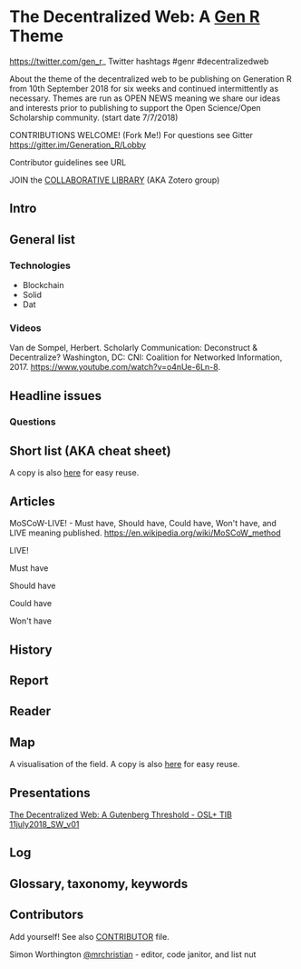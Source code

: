 # The Decentralized Web: A [Gen R](http://genr.eu) Theme

https://twitter.com/gen_r_ Twitter hashtags #genr #decentralizedweb

About the theme of the decentralized web to be publishing on Generation R from 10th September 2018 for six weeks and continued intermittently as necessary. Themes are run as OPEN NEWS meaning we share our ideas and interests prior to publishing to support the Open Science/Open Scholarship community. (start date 7/7/2018)

CONTRIBUTIONS WELCOME! (Fork Me!) For questions see Gitter https://gitter.im/Generation_R/Lobby

Contributor guidelines see URL

JOIN the [COLLABORATIVE LIBRARY](https://www.zotero.org/groups/1838445/generation_r/items/collectionKey/JUWWA2S8) (AKA Zotero group)

## Intro

## General list

### Technologies

* Blockchain
* Solid
* Dat

### Videos

Van de Sompel, Herbert. Scholarly Communication: Deconstruct & Decentralize? Washington, DC: CNI: Coalition for Networked Information, 2017. https://www.youtube.com/watch?v=o4nUe-6Ln-8.

## Headline issues

### Questions

## Short list (AKA cheat sheet)

A copy is also [here](shortlist.md) for easy reuse.

## Articles

MoSCoW-LIVE! - Must have, Should have, Could have, Won't have, and LIVE meaning published. https://en.wikipedia.org/wiki/MoSCoW_method

LIVE!

Must have

Should have

Could have

Won't have

## History

## Report

## Reader

## Map

A visualisation of the field. A copy is also [here](map.md) for easy reuse.

## Presentations

[The Decentralized Web: A Gutenberg Threshold - OSL+ TIB 11july2018_SW_v01](https://github.com/TIBHannover/Generation_R/blob/master/themes/decentralized_web/osl%2B_presentation_11july2018sw.md)

## Log

## Glossary, taxonomy, keywords

## Contributors

Add yourself! See also [CONTRIBUTOR](CONTRIBUTOR.txt) file.

Simon Worthington [@mrchristian](https://github.com/mrchristian) - editor, code janitor, and list nut<br/>
